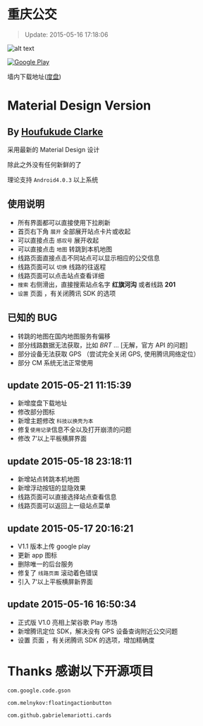 # 重庆公交

> Update: 2015-05-16 17:18:06

![alt text](https://s2.loli.net/2022/01/28/xTzkg4vIb1qlA9X.png)

[![Google Play](https://s2.loli.net/2022/01/28/BgTHZGDpwiVd7b4.png 'Google Play')](https://play.google.com/store/apps/details?hl=zh&id=com.houfukude.cqbus)

墙内下载地址([度盘](http://pan.baidu.com/s/1gdxUtjl))

# Material Design Version

## By [Houfukude Clarke](https://plus.google.com/+HoufukudeClarke)

采用最新的 Material Design 设计

除此之外没有任何新鲜的了

理论支持 `Android4.0.3` 以上系统

## 使用说明

-   所有界面都可以直接使用下拉刷新
-   首页右下角 `展开` 全部展开站点卡片或收起
-   可以直接点击 `感叹号` 展开收起
-   可以直接点击 `地图` 转跳到本机地图
-   线路页面直接点击不同站点可以显示相应的公交信息
-   线路页面可以 `切换` 线路的往返程
-   线路页面可以点击站点查看详细
-   `搜索` 右侧滑出，直接搜索站点名字 **红旗河沟** 或者线路 **201**
-   `设置` 页面 ，有关闭腾讯 SDK 的选项

## 已知的 BUG

-   转跳的地图在国内地图服务有偏移
-   部分线路数据无法获取，比如 _BRT_ ... \[无解，官方 API 的问题\]
-   部分设备无法获取 GPS （尝试完全关闭 GPS, 使用腾讯网络定位）
-   部分 CM 系统无法正常使用

## update 2015-05-21 11:15:39

-   新增度盘下载地址
-   修改部分图标
-   新增主题修改 `科技以换壳为本`
-   修复`使用记录`信息不全以及打开崩溃的问题
-   修改 7'以上平板横屏界面

## update 2015-05-18 23:18:11

-   新增站点转跳本机地图
-   新增浮动按钮的显隐效果
-   线路页面可以直接选择站点查看信息
-   线路页面可以返回上一级站点菜单

## update 2015-05-17 20:16:21

-   V1.1 版本上传 google play
-   更新 app 图标
-   删除唯一的后台服务
-   修复了 `线路页面` 滚动着色错误
-   引入 7'以上平板横屏新界面

## update 2015-05-16 16:50:34

-   正式版 V1.0 亮相上架谷歌 Play 市场
-   新增腾讯定位 SDK，解决没有 GPS 设备查询附近公交问题
-   设置 页面 ，有关闭腾讯 SDK 的选项，增加精确度

# Thanks 感谢以下开源项目

    com.google.code.gson

    com.melnykov:floatingactionbutton

    com.github.gabrielemariotti.cards
